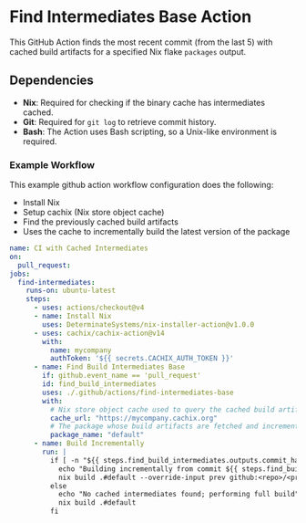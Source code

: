 # Find Intermediates Base Action

This GitHub Action finds the most recent commit (from the last 5) with cached build artifacts for a specified Nix flake `packages` output.

## Dependencies

- **Nix**: Required for checking if the binary cache has intermediates cached.
- **Git**: Required for `git log` to retrieve commit history.
- **Bash**: The Action uses Bash scripting, so a Unix-like environment is required.


### Example Workflow

This example github action workflow configuration does the following:
- Install Nix
- Setup cachix (Nix store object cache)
- Find the previously cached build artifacts
- Uses the cache to incrementally build the latest version of the package

```yaml
name: CI with Cached Intermediates
on:
  pull_request:
jobs:
  find-intermediates:
    runs-on: ubuntu-latest
    steps:
      - uses: actions/checkout@v4
      - name: Install Nix
        uses: DeterminateSystems/nix-installer-action@v1.0.0
      - uses: cachix/cachix-action@v14
        with:
          name: mycompany
          authToken: '${{ secrets.CACHIX_AUTH_TOKEN }}'
      - name: Find Build Intermediates Base
        if: github.event_name == 'pull_request'
        id: find_build_intermediates
        uses: ./.github/actions/find-intermediates-base
        with:
          # Nix store object cache used to query the cached build artifacts
          cache_url: "https://mycompany.cachix.org"
          # The package whose build artifacts are fetched and incremented on in the latest revision of the project
          package_name: "default"
      - name: Build Incrementally
        run: |
          if [ -n "${{ steps.find_build_intermediates.outputs.commit_hash }}" ]; then
            echo "Building incrementally from commit ${{ steps.find_build_intermediates.outputs.commit_hash }}"
            nix build .#default --override-input prev github:<repo>/<project>/${{ steps.find_build_intermediates.outputs.commit_hash }}
          else
            echo "No cached intermediates found; performing full build"
            nix build .#default
          fi

